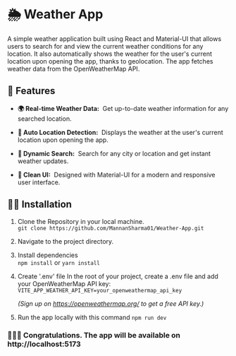 # 🌦️ Weather App
A simple weather application built using React and Material-UI that allows users to search for and view the current weather conditions for any location. It also automatically shows the weather for the user's current location upon opening the app, thanks to geolocation. The app fetches weather data from the OpenWeatherMap API.
## 🚀 Features
* **🌍 Real-time Weather Data:**&nbsp; Get up-to-date weather information for any searched location.

* **📍 Auto Location Detection:**&nbsp; Displays the weather at the user's current location upon opening the app.

* **🔄 Dynamic Search:**&nbsp; Search for any city or location and get instant weather updates.

* **💅 Clean UI:**&nbsp;  Designed with Material-UI for a modern and responsive user interface.


## 🧑‍💻 Installation

1. Clone the Repository in your local machine.  
`git clone https://github.com/MannanSharma01/Weather-App.git`  
2. Navigate to the project directory.
3. Install dependencies  
   `npm install` or `yarn install`
4. Create '.env' file
   In the root of your project, create a .env file and add your OpenWeatherMap API key:
   `VITE_APP_WEATHER_API_KEY=your_openweathermap_api_key`
   
   *(Sign up on https://openweathermap.org/ to get a free API key.)*
5. Run the app locally with this command
   `npm run dev`
   
### 🎉🎉🎉 Congratulations. The app will be available on  http://localhost:5173

